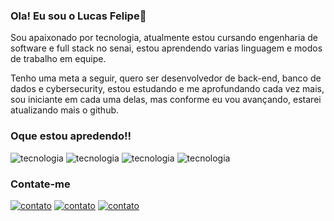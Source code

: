 ### Ola! Eu sou o Lucas Felipe🤚

Sou apaixonado por tecnologia, atualmente estou cursando engenharia de software e full stack no senai, estou aprendendo varias linguagem e modos de trabalho em equipe.

Tenho uma meta a seguir, quero ser desenvolvedor de back-end, banco de dados e 
cybersecurity, estou estudando e me aprofundando cada vez mais, sou iniciante em cada uma delas, mas conforme eu vou avançando, estarei atualizando mais o github.

### Oque estou apredendo!!
![tecnologia](https://img.shields.io/badge/HTML-239120?style=for-the-badge&logo=html5&logoColor=white)
![tecnologia](https://img.shields.io/badge/HTML5-E34F26?style=for-the-badge&logo=html5&logoColor=white)
![tecnologia](https://img.shields.io/badge/Java-ED8B00?style=for-the-badge&logo=openjdk&logoColor=white)
![tecnologia](https://img.shields.io/badge/Python-14354C?style=for-the-badge&logo=python&logoColor=white)

### Contate-me

[![contato](https://img.shields.io/badge/Gmail-D14836?style=for-the-badge&logo=gmail&logoColor=white)](lucasdx7890@gmail.com)
[![contato](https://img.shields.io/badge/Instagram-E4405F?style=for-the-badge&logo=instagram&logoColor=white)](https://www.instagram.com/llucas_felip3/)
[![contato](https://img.shields.io/badge/LinkedIn-0077B5?style=for-the-badge&logo=linkedin&logoColor=white)](https://www.linkedin.com/in/lucas-felipe-pereira-amorim-2773092a7/)

